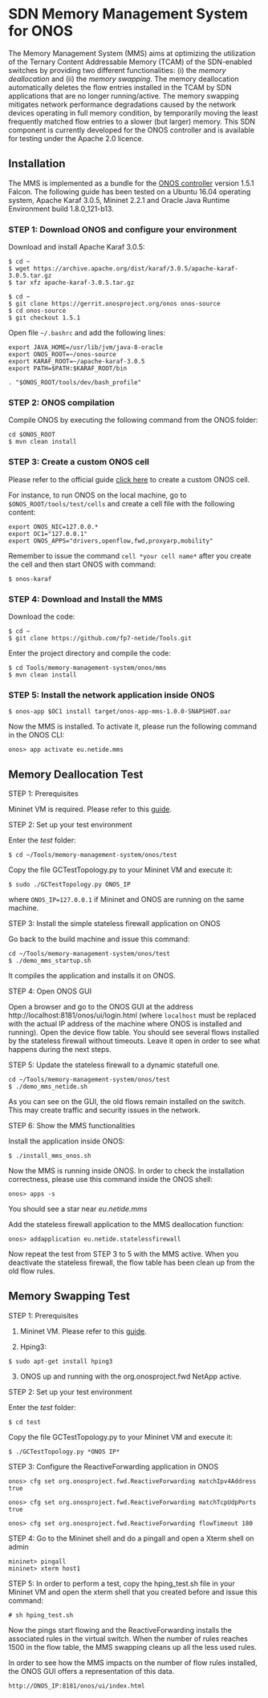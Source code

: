 # SDN Memory Management System for ONOS
The Memory Management System (MMS) aims at optimizing the utilization of the Ternary Content Addressable Memory (TCAM) of the SDN-enabled switches by providing two different functionalities: (i) the *memory deallocation* and (ii) the *memory swapping*. 
The memory deallocation automatically deletes the flow entries installed in the TCAM by SDN applications that are no longer running/active. The memory swapping mitigates network performance degradations caused by the network devices operating in full memory condition, by temporarily moving the least frequently matched flow entries to a slower (but larger) memory. This SDN component is currently developed for the ONOS controller and is available for testing under the Apache 2.0 licence.

## Installation
The MMS is implemented as a bundle for the [ONOS controller](http://onosproject.org/) version 1.5.1 Falcon. The following guide has been tested on a Ubuntu 16.04 operating system, Apache Karaf 3.0.5, Mininet 2.2.1 and Oracle Java Runtime Environment build 1.8.0_121-b13.

### STEP 1: Download ONOS and configure your environment

Download and install Apache Karaf 3.0.5:

```
$ cd ~
$ wget https://archive.apache.org/dist/karaf/3.0.5/apache-karaf-3.0.5.tar.gz
$ tar xfz apache-karaf-3.0.5.tar.gz
```

```
$ cd ~
$ git clone https://gerrit.onosproject.org/onos onos-source
$ cd onos-source
$ git checkout 1.5.1
```
Open file ```~/.bashrc``` and add the following lines:

```
export JAVA_HOME=/usr/lib/jvm/java-8-oracle
export ONOS_ROOT=~/onos-source
export KARAF_ROOT=~/apache-karaf-3.0.5
export PATH=$PATH:$KARAF_ROOT/bin

. "$ONOS_ROOT/tools/dev/bash_profile"
```


### STEP 2: ONOS compilation

Compile ONOS by executing the following command from the ONOS folder:
```
cd $ONOS_ROOT
$ mvn clean install
```

### STEP 3: Create a custom ONOS cell

Please refer to the official guide [click here](https://wiki.onosproject.org/display/ONOS/ONOS+from+Scratch#ONOSfromScratch-4.Createacustomcelldefinition) to create a custom ONOS cell.

For instance, to run ONOS on the local machine, go to  ```$ONOS_ROOT/tools/test/cells``` and create a cell file with the following content:

```
export ONOS_NIC=127.0.0.*
export OC1="127.0.0.1"
export ONOS_APPS="drivers,openflow,fwd,proxyarp,mobility"
```

Remember to issue the command ```cell *your cell name*``` after you create the cell and then start ONOS with command:

```
$ onos-karaf
```

### STEP 4: Download and Install the MMS

Download the code:
```
$ cd ~
$ git clone https://github.com/fp7-netide/Tools.git
```

Enter the project directory and compile the code:
```
$ cd Tools/memory-management-system/onos/mms
$ mvn clean install
```

### STEP 5: Install the network application inside ONOS

```
$ onos-app $OC1 install target/onos-app-mms-1.0.0-SNAPSHOT.oar
```

Now the MMS is installed. To activate it, please run the following command in the ONOS CLI:

```
onos> app activate eu.netide.mms
```

## Memory Deallocation Test

STEP 1: Prerequisites

Mininet VM is required. Please refer to this [guide](http://mininet.org/download/#option-1-mininet-vm-installation-easy-recommended). 

STEP 2: Set up your test environment

Enter the *test* folder:

```
$ cd ~/Tools/memory-management-system/onos/test
```

Copy the file GCTestTopology.py to your Mininet VM and execute it:

```
$ sudo ./GCTestTopology.py ONOS_IP
```
where ```ONOS_IP=127.0.0.1``` if Mininet and ONOS are running on the same machine.

STEP 3: Install the simple stateless firewall application on ONOS

Go back to the build machine and issue this command:

```
cd ~/Tools/memory-management-system/onos/test
$ ./demo_mms_startup.sh
```

It compiles the application and installs it on ONOS.

STEP 4: Open ONOS GUI

Open a browser and go to the ONOS GUI at the address http://localhost:8181/onos/ui/login.html (where ```localhost``` must be replaced with the actual IP address of the machine where ONOS is installed and running). Open the device flow table. You should see several flows installed by the stateless firewall without timeouts. Leave it open in order to see what happens during the next steps.

STEP 5: Update the stateless firewall to a dynamic statefull one.

```
cd ~/Tools/memory-management-system/onos/test
$ ./demo_mms_netide.sh
```

As you can see on the GUI, the old flows remain installed on the switch. This may create traffic and security issues in the network.

STEP 6: Show the MMS functionalities

Install the application inside ONOS:
```
$ ./install_mms_onos.sh
```

Now the MMS is running inside ONOS. In order to check the installation correctness, please use this command inside the ONOS shell:
```
onos> apps -s
```

You should see a star near *eu.netide.mms*

Add the stateless firewall application to the MMS deallocation function:
```
onos> addapplication eu.netide.statelessfirewall
```

Now repeat the test from STEP 3 to 5 with the MMS active. When you deactivate the stateless firewall, the flow table has been clean up from the old flow rules.

## Memory Swapping Test

STEP 1: Prerequisites

1. Mininet VM. Please refer to this [guide](http://mininet.org/download/#option-1-mininet-vm-installation-easy-recommended). 

2. Hping3:

```
$ sudo apt-get install hping3
```

3. ONOS up and running with the org.onosproject.fwd NetApp active.

STEP 2: Set up your test environment

Enter the *test* folder:

```
$ cd test
```

Copy the file GCTestTopology.py to your Mininet VM and execute it:

```
$ ./GCTestTopology.py *ONOS IP*
```

STEP 3: Configure the ReactiveForwarding application in ONOS

```
onos> cfg set org.onosproject.fwd.ReactiveForwarding matchIpv4Address true

onos> cfg set org.onosproject.fwd.ReactiveForwarding matchTcpUdpPorts true

onos> cfg set org.onosproject.fwd.ReactiveForwarding flowTimeout 180
```

STEP 4: Go to the Mininet shell and do a pingall and open a Xterm shell on admin
```
mininet> pingall
mininet> xterm host1
```

STEP 5: In order to perform a test, copy the hping_test.sh file in your Mininet VM and open the xterm shell that you created before and issue this command:
```
# sh hping_test.sh
```

Now the pings start flowing and the ReactiveForwarding installs the associated rules in the virtual switch. When the number of rules reaches 1500 in the flow table, the MMS swapping cleans up all the less used rules.

In order to see how the MMS impacts on the number of flow rules installed, the ONOS GUI offers a representation of this data.

`http://ONOS_IP:8181/onos/ui/index.html`
